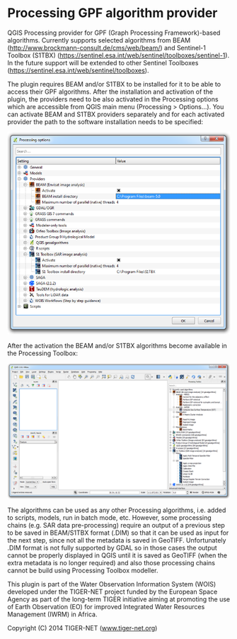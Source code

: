 Processing GPF algorithm provider
==============

QGIS Processing provider for GPF (Graph Processing Framework)-based algorithms. Currently supports selected algorithms from BEAM (http://www.brockmann-consult.de/cms/web/beam/) and Sentinel-1 Toolbox (S1TBX) (https://sentinel.esa.int/web/sentinel/toolboxes/sentinel-1). In the future support will be extended to other Sentinel Toolboxes (https://sentinel.esa.int/web/sentinel/toolboxes).

The plugin requires BEAM and/or S1TBX to be installed for it to be able to access their GPF algorithms. After the installation and activation of the plugin, the providers need to be also activated in the Processing options which are accessible from QGIS main menu (Processing > Options...). You can activate BEAM and S1TBX providers separately and for each activated provider the path to the software installation needs to be specified:

![](https://github.com/TIGER-NET/screenshots/blob/master/Processing-GPF/activate.png)

After the activation the BEAM and/or S1TBX algorithms become available in the Processing Toolbox:

![](https://github.com/TIGER-NET/screenshots/blob/master/Processing-GPF/algorithms.png)

The algorithms can be used as any other Processing algorithms, i.e. added to scripts, models, run in batch mode, etc. However, some processing chains (e.g. SAR data pre-processing) require an output of a previous step to be saved in BEAM/S1TBX format (.DIM) so that it can be used as input for the next step, since not all the metadata is saved in GeoTIFF. Unfortunately .DIM format is not fully supported by GDAL so in those cases the output cannot be properly displayed in QGIS until it is saved as GeoTIFF (when the extra metadata is no longer required) and also those processing chains cannot be build using Processing Toolbox modeller. 

This plugin is part of the Water Observation Information System (WOIS) developed under the TIGER-NET project funded by the European Space Agency as part of the long-term TIGER initiative aiming at promoting the use of Earth Observation (EO) for improved Integrated Water Resources Management (IWRM) in Africa.

Copyright (C) 2014 TIGER-NET (www.tiger-net.org)
